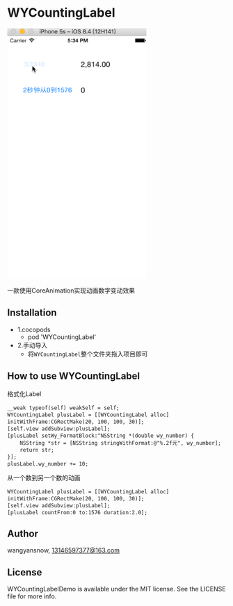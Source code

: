 # WYCountingLabel
<img src="https://github.com/wangyansnow/WYCountingLabel/blob/master/Example/NumberAnimation.gif" width=320 height=576>


一款使用CoreAnimation实现动画数字变动效果

## Installation

- 1.cocopods
	* pod 'WYCountingLabel'
- 2.手动导入
	* 将`WYCountingLabel`整个文件夹拖入项目即可
## How to use WYCountingLabel
格式化Label
```
__weak typeof(self) weakSelf = self;
WYCountingLabel plusLabel = [[WYCountingLabel alloc] initWithFrame:CGRectMake(20, 100, 100, 30)];
[self.view addSubview:plusLabel];
[plusLabel setWy_FormatBlock:^NSString *(double wy_number) {
	NSString *str = [NSString stringWithFormat:@"%.2f元", wy_number];
	return str;
}];
plusLabel.wy_number += 10;    
```
从一个数到另一个数的动画
```
WYCountingLabel plusLabel = [[WYCountingLabel alloc] initWithFrame:CGRectMake(20, 100, 100, 30)];
[self.view addSubview:plusLabel];
[plusLabel countFrom:0 to:1576 duration:2.0];
```
## Author

wangyansnow, 13146597377@163.com

## License

WYCountingLabelDemo is available under the MIT license. See the LICENSE file for more info.
